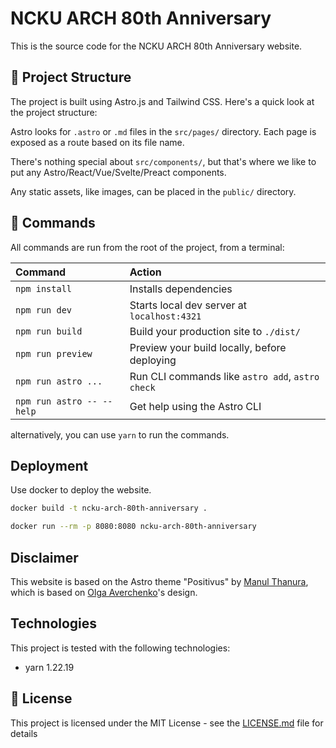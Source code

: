# NCKU ARCH 80th Anniversary

This is the source code for the NCKU ARCH 80th Anniversary website.

## 🚀 Project Structure

The project is built using Astro.js and Tailwind CSS. Here's a quick look at the project structure:

Astro looks for `.astro` or `.md` files in the `src/pages/` directory. Each page is exposed as a route based on its file name.

There's nothing special about `src/components/`, but that's where we like to put any Astro/React/Vue/Svelte/Preact components.

Any static assets, like images, can be placed in the `public/` directory.

## 🧞 Commands

All commands are run from the root of the project, from a terminal:

| Command                   | Action                                           |
| :------------------------ | :----------------------------------------------- |
| `npm install`             | Installs dependencies                            |
| `npm run dev`             | Starts local dev server at `localhost:4321`      |
| `npm run build`           | Build your production site to `./dist/`          |
| `npm run preview`         | Preview your build locally, before deploying     |
| `npm run astro ...`       | Run CLI commands like `astro add`, `astro check` |
| `npm run astro -- --help` | Get help using the Astro CLI                     |

alternatively, you can use `yarn` to run the commands.

## Deployment

Use docker to deploy the website.

```bash
docker build -t ncku-arch-80th-anniversary .
```

```bash
docker run --rm -p 8080:8080 ncku-arch-80th-anniversary
```

## Disclaimer

This website is based on the Astro theme "Positivus" by [Manul Thanura](https://github.com/manulthanura), which is based on [Olga Averchenko](https://www.figma.com/@olgaaverchenko)'s design.

## Technologies
This project is tested with the following technologies:
- yarn 1.22.19


## 📄 License

This project is licensed under the MIT License - see the [LICENSE.md](LICENSE.md) file for details
